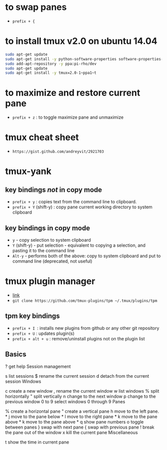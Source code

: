 # to swap panes
- `prefix + {`
# to install tmux v2.0 on ubuntu 14.04
```bash
sudo apt-get update
sudo apt-get install -y python-software-properties software-properties-common
sudo add-apt-repository -y ppa:pi-rho/dev
sudo apt-get update
sudo apt-get install -y tmux=2.0-1~ppa1~t
```

# to maximize and restore current pane
- `prefix + z` : to toggle maximize pane and unmaximize 

# tmux cheat sheet
- `https://gist.github.com/andreyvit/2921703`
# tmux-yank
## key bindings _not_ in copy mode
- `prefix + y` :  copies text from the command line to clipboard.
- `prefix + Y` (shift-y) : copy pane current working directory to system clipboard 
## key bindings in copy mode
- `y` - copy selection to system clipboard
- `Y` (shift-y) - put selection - equivalent to copying a selection, and pasting it to the command line
- `Alt-y` - performs both of the above: copy to system clipboard and put to command line (deprecated, not useful)
# tmux plugin manager
- [link]( https://github.com/tmux-plugins/tpm)
- `git clone https://github.com/tmux-plugins/tpm ~/.tmux/plugins/tpm`
## tpm key bindings
- `prefix + I `: installs new plugins from github or any other git repository
- `prefix + U` : updates plugin(s)
- `prefix + alt + u` : remove/uninstall plugins not on the plugin list

## Basics

? get help
Session management

s list sessions
$ rename the current session
d detach from the current session
Windows

c create a new window
, rename the current window
w list windows
% split horizontally
" split vertically
n change to the next window
p change to the previous window
0 to 9 select windows 0 through 9
Panes

% create a horizontal pane
" create a vertical pane
h move to the left pane. *
j move to the pane below *
l move to the right pane *
k move to the pane above *
k move to the pane above *
q show pane numbers
o toggle between panes
} swap with next pane
{ swap with previous pane
! break the pane out of the window
x kill the current pane
Miscellaneous

t show the time in current pane
